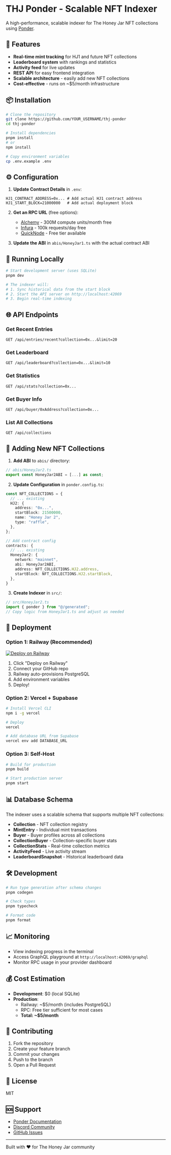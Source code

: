 # THJ Ponder - Scalable NFT Indexer

A high-performance, scalable indexer for The Honey Jar NFT collections using [Ponder](https://ponder.sh).

## 🚀 Features

- **Real-time mint tracking** for HJ1 and future NFT collections
- **Leaderboard system** with rankings and statistics
- **Activity feed** for live updates
- **REST API** for easy frontend integration
- **Scalable architecture** - easily add new NFT collections
- **Cost-effective** - runs on ~$5/month infrastructure

## 📦 Installation

```bash
# Clone the repository
git clone https://github.com/YOUR_USERNAME/thj-ponder
cd thj-ponder

# Install dependencies
pnpm install
# or
npm install

# Copy environment variables
cp .env.example .env
```

## ⚙️ Configuration

1. **Update Contract Details** in `.env`:
```env
HJ1_CONTRACT_ADDRESS=0x... # Add actual HJ1 contract address
HJ1_START_BLOCK=21000000   # Add actual deployment block
```

2. **Get an RPC URL** (free options):
   - [Alchemy](https://alchemy.com) - 300M compute units/month free
   - [Infura](https://infura.io) - 100k requests/day free
   - [QuickNode](https://quicknode.com) - Free tier available

3. **Update the ABI** in `abis/HoneyJar1.ts` with the actual contract ABI

## 🏃 Running Locally

```bash
# Start development server (uses SQLite)
pnpm dev

# The indexer will:
# 1. Sync historical data from the start block
# 2. Start the API server on http://localhost:42069
# 3. Begin real-time indexing
```

## 🌐 API Endpoints

### Get Recent Entries
```http
GET /api/entries/recent?collection=0x...&limit=20
```

### Get Leaderboard
```http
GET /api/leaderboard?collection=0x...&limit=10
```

### Get Statistics
```http
GET /api/stats?collection=0x...
```

### Get Buyer Info
```http
GET /api/buyer/0xAddress?collection=0x...
```

### List All Collections
```http
GET /api/collections
```

## 🎯 Adding New NFT Collections

1. **Add ABI** to `abis/` directory:
```typescript
// abis/HoneyJar2.ts
export const HoneyJar2ABI = [...] as const;
```

2. **Update Configuration** in `ponder.config.ts`:
```typescript
const NFT_COLLECTIONS = {
  // ... existing
  HJ2: {
    address: "0x...",
    startBlock: 21500000,
    name: "Honey Jar 2",
    type: "raffle",
  },
};

// Add contract config
contracts: {
  // ... existing
  HoneyJar2: {
    network: "mainnet",
    abi: HoneyJar2ABI,
    address: NFT_COLLECTIONS.HJ2.address,
    startBlock: NFT_COLLECTIONS.HJ2.startBlock,
  },
}
```

3. **Create Indexer** in `src/`:
```typescript
// src/HoneyJar2.ts
import { ponder } from "@/generated";
// Copy logic from HoneyJar1.ts and adjust as needed
```

## 🚢 Deployment

### Option 1: Railway (Recommended)
[![Deploy on Railway](https://railway.app/button.svg)](https://railway.app/template/)

1. Click "Deploy on Railway"
2. Connect your GitHub repo
3. Railway auto-provisions PostgreSQL
4. Add environment variables
5. Deploy!

### Option 2: Vercel + Supabase
```bash
# Install Vercel CLI
npm i -g vercel

# Deploy
vercel

# Add database URL from Supabase
vercel env add DATABASE_URL
```

### Option 3: Self-Host
```bash
# Build for production
pnpm build

# Start production server
pnpm start
```

## 📊 Database Schema

The indexer uses a scalable schema that supports multiple NFT collections:

- **Collection** - NFT collection registry
- **MintEntry** - Individual mint transactions
- **Buyer** - Buyer profiles across all collections
- **CollectionBuyer** - Collection-specific buyer stats
- **CollectionStats** - Real-time collection metrics
- **ActivityFeed** - Live activity stream
- **LeaderboardSnapshot** - Historical leaderboard data

## 🛠️ Development

```bash
# Run type generation after schema changes
pnpm codegen

# Check types
pnpm typecheck

# Format code
pnpm format
```

## 📈 Monitoring

- View indexing progress in the terminal
- Access GraphQL playground at `http://localhost:42069/graphql`
- Monitor RPC usage in your provider dashboard

## 💰 Cost Estimation

- **Development**: $0 (local SQLite)
- **Production**:
  - Railway: ~$5/month (includes PostgreSQL)
  - RPC: Free tier sufficient for most cases
  - **Total: ~$5/month**

## 🤝 Contributing

1. Fork the repository
2. Create your feature branch
3. Commit your changes
4. Push to the branch
5. Open a Pull Request

## 📝 License

MIT

## 🆘 Support

- [Ponder Documentation](https://ponder.sh/docs)
- [Discord Community](https://discord.gg/ponder)
- [GitHub Issues](https://github.com/YOUR_USERNAME/thj-ponder/issues)

---

Built with ❤️ for The Honey Jar community